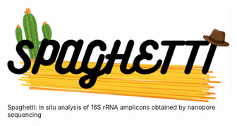 ![](./misc/spaghetti-art.svg)
Spaghetti: in situ analysis of 16S rRNA amplicons obtained by nanopore sequencing
